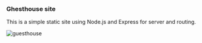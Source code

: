 ### Ghesthouse site

This is a simple static site using Node.js and Express for server and routing.

![guesthouse](guesthouse.png)